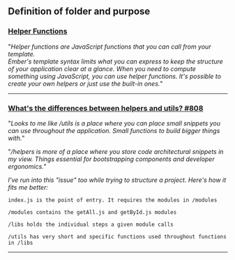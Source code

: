 ## Definition of folder and purpose

### [Helper Functions](https://guides.emberjs.com/release/components/helper-functions/)

"_Helper functions are JavaScript functions that you can call from your template. \
Ember's template syntax limits what you can express to keep the structure of your application clear at a glance. When you need to compute something using JavaScript, you can use helper functions. It's possible to create your own helpers or just use the built-in ones._"

---

### [ What's the differences between helpers and utils? #808 ](https://github.com/erikras/react-redux-universal-hot-example/issues/808)

"_Looks to me like /utils is a place where you can place small snippets you can use throughout the application. Small functions to build bigger things with._"

"_/helpers is more of a place where you store code architectural snippets in my view. Things essential for bootstrapping components and developer ergonomics._"


_I've run into this "issue" too while trying to structure a project. Here's how it fits me better:_

    index.js is the point of entry. It requires the modules in /modules

    /modules contains the getAll.js and getById.js modules

    /libs holds the individual steps a given module calls

    /utils has very short and specific functions used throughout functions in /libs

---

